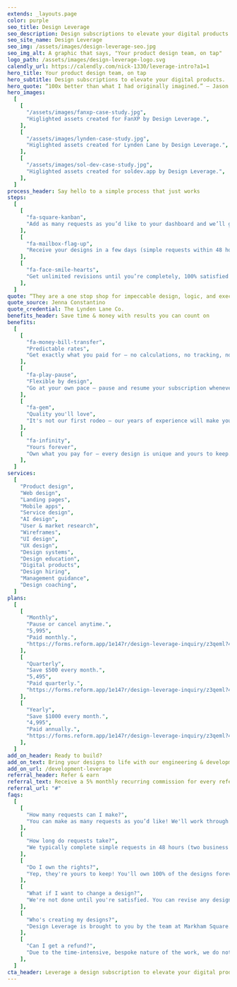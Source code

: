 ```yaml
---
extends: _layouts.page
color: purple
seo_title: Design Leverage
seo_description: Design subscriptions to elevate your digital products.
seo_site_name: Design Leverage
seo_img: /assets/images/design-leverage-seo.jpg
seo_img_alt: A graphic that says, "Your product design team, on tap"
logo_path: /assets/images/design-leverage-logo.svg
calendly_url: https://calendly.com/nick-1330/leverage-intro?a1=1
hero_title: Your product design team, on tap
hero_subtitle: Design subscriptions to elevate your digital products.
hero_quote: “100x better than what I had originally imagined.” – Jason Chen
hero_images:
  [
    [
      "/assets/images/fanxp-case-study.jpg",
      "Higlighted assets created for FanXP by Design Leverage.",
    ],
    [
      "/assets/images/lynden-case-study.jpg",
      "Higlighted assets created for Lynden Lane by Design Leverage.",
    ],
    [
      "/assets/images/sol-dev-case-study.jpg",
      "Higlighted assets created for soldev.app by Design Leverage.",
    ],
  ]
process_header: Say hello to a simple process that just works
steps:
  [
    [
      "fa-square-kanban",
      "Add as many requests as you’d like to your dashboard and we’ll get to work.",
    ],
    [
      "fa-mailbox-flag-up",
      "Receive your designs in a few days (simple requests within 48 hours from Monday to Friday).",
    ],
    [
      "fa-face-smile-hearts",
      "Get unlimited revisions until you’re completely, 100% satisfied with the results.",
    ],
  ]
quote: “They are a one stop shop for impeccable design, logic, and execution.”
quote_source: Jenna Constantino
quote_credential: The Lynden Lane Co.
benefits_header: Save time & money with results you can count on
benefits:
  [
    [
      "fa-money-bill-transfer",
      "Predictable rates",
      "Get exactly what you paid for – no calculations, no tracking, no surprises.",
    ],
    [
      "fa-play-pause",
      "Flexible by design",
      "Go at your own pace – pause and resume your subscription whenever.",
    ],
    [
      "fa-gem",
      "Quality you'll love",
      "It's not our first rodeo – our years of experience will make your designs shine.",
    ],
    [
      "fa-infinity",
      "Yours forever",
      "Own what you pay for – every design is unique and yours to keep.",
    ],
  ]
services:
  [
    "Product design",
    "Web design",
    "Landing pages",
    "Mobile apps",
    "Service design",
    "AI design",
    "User & market research",
    "Wireframes",
    "UI design",
    "UX design",
    "Design systems",
    "Design education",
    "Digital products",
    "Design hiring",
    "Management guidance",
    "Design coaching",
  ]
plans:
  [
    [
      "Monthly",
      "Pause or cancel anytime.",
      "5,995",
      "Paid monthly.",
      "https://forms.reform.app/1e147r/design-leverage-inquiry/z3qeml?47bdd25f-e200-4f2b-bdb6-44e8ca820633=Monthly%20($5,995/month)",
    ],
    [
      "Quarterly",
      "Save $500 every month.",
      "5,495",
      "Paid quarterly.",
      "https://forms.reform.app/1e147r/design-leverage-inquiry/z3qeml?47bdd25f-e200-4f2b-bdb6-44e8ca820633=Quarterly%20($5,495/month)",
    ],
    [
      "Yearly",
      "Save $1000 every month.",
      "4,995",
      "Paid annually.",
      "https://forms.reform.app/1e147r/design-leverage-inquiry/z3qeml?47bdd25f-e200-4f2b-bdb6-44e8ca820633=Yearly%20($4,995/month)",
    ],
  ]
add_on_header: Ready to build?
add_on_text: Bring your designs to life with our engineering & development subscriptions.
add_on_url: /development-leverage
referral_header: Refer & earn
referral_text: Receive a 5% monthly recurring commission for every referral you make.
referral_url: "#"
faqs:
  [
    [
      "How many requests can I make?",
      "You can make as many requests as you’d like! We'll work through them one by one based on the priority you set. You can always change your priorities at any time.",
    ],
    [
      "How long do requests take?",
      "We typically complete simple requests in 48 hours (two business days). Larger, more complicated requests take longer. We provide estimates for each request, so you'll have a clear understanding of the timeline.",
    ],
    [
      "Do I own the rights?",
      "Yep, they're yours to keep! You'll own 100% of the designs forever.",
    ],
    [
      "What if I want to change a design?",
      "We're not done until you're satisfied. You can revise any design as many times as you'd like.",
    ],
    [
      "Who's creating my designs?",
      "Design Leverage is brought to you by the team at Markham Square. Our highly skilled & experienced designers will take of your needs.",
    ],
    [
      "Can I get a refund?",
      "Due to the time-intensive, bespoke nature of the work, we do not offer refunds. If you're on the fence, we recommend trying a monthly plan to see if we're a fit for your needs.",
    ],
  ]
cta_header: Leverage a design subscription to elevate your digital product
---
```

